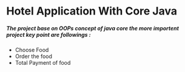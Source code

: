<h1> Hotel Application With Core Java</h1>
<h5>The project base on OOPs concept of java core the more importent project key point are followings :</h5>

<ul>
<li>Choose Food</li>
<li>Order the food</li>
<li> Total Payment of food </li>

</ul>
